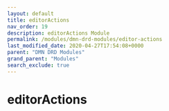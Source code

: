 ```yaml
---
layout: default
title: editorActions
nav_order: 19
description: editorActions Module
permalink: /modules/dmn-drd-modules/editor-actions
last_modified_date: 2020-04-27T17:54:08+0000
parent: "DMN DRD Modules"
grand_parent: "Modules"
search_exclude: true
---
```


# editorActions

